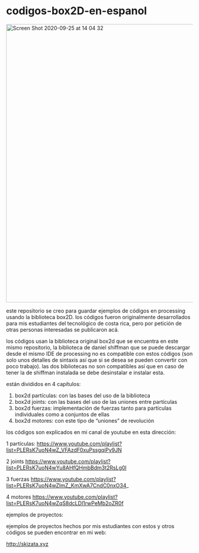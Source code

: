 # codigos-box2D-en-espanol
<img width="752" alt="Screen Shot 2020-09-25 at 14 04 32" src="https://user-images.githubusercontent.com/16749952/136482401-823d75b5-36b7-4def-870d-2ef9558a8b00.png">

este repositorio se creo para guardar ejemplos de códigos en processing usando la biblioteca box2D.
los códigos fueron originalmente desarrollados para mis estudiantes del tecnológico de costa rica, pero por petición de otras personas interesadas se publicaron acá.

los códigos usan la biblioteca original box2d que se encuentra en este mismo repositorio, la biblioteca de daniel shiffman que se puede descargar desde el mismo IDE de processing no es compatible con estos códigos (son solo unos detalles de sintaxis así que si se desea se pueden convertir con poco trabajo). las dos bibliotecas no son compatibles así que en caso de tener la de shiffman instalada se debe desinstalar e instalar esta.

están divididos en 4 capítulos:

1. box2d partículas: con las bases del uso de la biblioteca
2. box2d joints: con las bases del uso de las uniones entre partículas
3. box2d fuerzas: implementación de fuerzas tanto para partículas individuales como a conjuntos de ellas
4. box2d motores: con este tipo de “uniones” de revolución 

los códigos son explicados en mi canal de youtube en esta dirección:

1 partículas:
https://www.youtube.com/playlist?list=PLERsK7uoN4wZ_VFAzdF0xuPssgqiPy9JN

2 joints
https://www.youtube.com/playlist?list=PLERsK7uoN4wYu8AHfQHmbBdm3t2RsLg0l

3 fuerzas
https://www.youtube.com/playlist?list=PLERsK7uoN4wZImZ_KmXwA7CndC0nxO34_

4 motores
https://www.youtube.com/playlist?list=PLERsK7uoN4wZqS8dcLDl1rwPeMb2oZR0f


ejemplos de proyectos:

ejemplos de proyectos hechos por mis estudiantes con estos y otros códigos se pueden encontrar en mi web:

http://skizata.xyz
